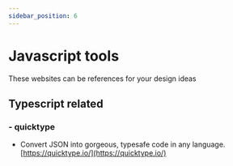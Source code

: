 ```yaml
---
sidebar_position: 6
---
```


# Javascript tools

These websites can be references for your design ideas 

## Typescript related

### - quicktype
- Convert JSON into gorgeous, typesafe code in any language.  
[https://quicktype.io/](https://quicktype.io/)





